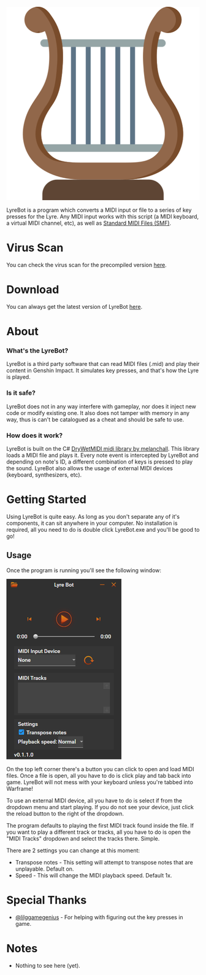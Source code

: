![LyreBot Logo](./LyreBot/Resources/Lyre.png)

LyreBot is a program which converts a MIDI input or file to a series of key presses for the Lyre. Any MIDI input works with this script (a MIDI keyboard, a virtual MIDI channel, etc), as well as [Standard MIDI Files (SMF)](https://www.midi.org/specifications/category/smf-specifications).

# Virus Scan
You can check the virus scan for the precompiled version [here](https://www.virustotal.com/gui/file/b18a24e35ace60aa3e805d11ff96e01a7bf750bb9de253dd0f7d825ccc18b7d0/detection).

# Download
You can always get the latest version of LyreBot [here](https://github.com/ianespana/LyreBot/releases/latest).

# About

### What's the LyreBot?

LyreBot is a third party software that can read MIDI files (.mid) and play their content in Genshin Impact. It simulates key presses, and that's how the Lyre is played.

### Is it safe?

LyreBot does not in any way interfere with gameplay, nor does it inject new code or modify existing one. It also does not tamper with memory in any way, thus is can't be catalogued as a cheat and should be safe to use.

### How does it work?

LyreBot is built on the C# [DryWetMIDI midi library by melanchall](https://github.com/melanchall/drywetmidi). This library loads a MIDI file and plays it. Every note event is intercepted by LyreBot and depending on note's ID, a different combination of keys is pressed to play the sound. LyreBot also allows the usage of external MIDI devices (keyboard, synthesizers, etc).

# Getting Started
Using LyreBot is quite easy. As long as you don't separate any of it's components, it can sit anywhere in your computer. No installation is required, all you need to do is double click LyreBot.exe and you'll be good to go!

## Usage
Once the program is running you'll see the following window:

![LyreBot Overview](./LyreBot/Resources/Overview.png)

On the top left corner there's a button you can click to open and load MIDI files. Once a file is open, all you have to do is click play and tab back into game. LyreBot will not mess with your keyboard unless you're tabbed into Warframe!

To use an external MIDI device, all you have to do is select if from the dropdown menu and start playing. If you do not see your device, just click the reload button to the right of the dropdown.

The program defaults to playing the first MIDI track found inside the file. If you want to play a different track or tracks, all you have to do is open the "MIDI Tracks" dropdown and select the tracks there. Simple.

There are 2 settings you can change at this moment:
* Transpose notes - This setting will attempt to transpose notes that are unplayable. Default on.
* Speed - This will change the MIDI playback speed. Default 1x.

# Special Thanks
* [@lilggamegenius](https://github.com/lilggamegenius) - For helping with figuring out the key presses in game.

# Notes
* Nothing to see here (yet).
